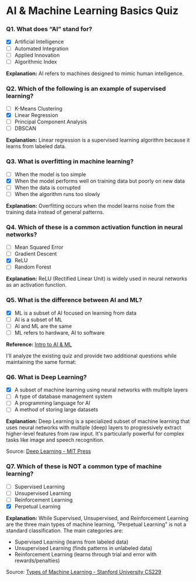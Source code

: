 # AI & Machine Learning Basics Quiz

### Q1. What does “AI” stand for?

- [x] Artificial Intelligence
- [ ] Automated Integration
- [ ] Applied Innovation
- [ ] Algorithmic Index

**Explanation:** AI refers to machines designed to mimic human intelligence.

### Q2. Which of the following is an example of supervised learning?

- [ ] K-Means Clustering
- [x] Linear Regression
- [ ] Principal Component Analysis
- [ ] DBSCAN

**Explanation:** Linear regression is a supervised learning algorithm because it learns from labeled data.

### Q3. What is overfitting in machine learning?

- [ ] When the model is too simple
- [x] When the model performs well on training data but poorly on new data
- [ ] When the data is corrupted
- [ ] When the algorithm runs too slowly

**Explanation:** Overfitting occurs when the model learns noise from the training data instead of general patterns.

### Q4. Which of these is a common activation function in neural networks?

- [ ] Mean Squared Error
- [ ] Gradient Descent
- [x] ReLU
- [ ] Random Forest

**Explanation:** ReLU (Rectified Linear Unit) is widely used in neural networks as an activation function.

### Q5. What is the difference between AI and ML?

- [x] ML is a subset of AI focused on learning from data
- [ ] AI is a subset of ML
- [ ] AI and ML are the same
- [ ] ML refers to hardware, AI to software

**Reference:** [Intro to AI & ML](https://www.ibm.com/cloud/learn/what-is-artificial-intelligence)

I'll analyze the existing quiz and provide two additional questions while maintaining the same format:

### Q6. What is Deep Learning?

- [x] A subset of machine learning using neural networks with multiple layers
- [ ] A type of database management system
- [ ] A programming language for AI
- [ ] A method of storing large datasets

**Explanation:** Deep Learning is a specialized subset of machine learning that uses neural networks with multiple (deep) layers to progressively extract higher-level features from raw input. It's particularly powerful for complex tasks like image and speech recognition.

Source: [Deep Learning - MIT Press](https://www.deeplearningbook.org/)

### Q7. Which of these is NOT a common type of machine learning?

- [ ] Supervised Learning
- [ ] Unsupervised Learning
- [ ] Reinforcement Learning
- [x] Perpetual Learning

**Explanation:** While Supervised, Unsupervised, and Reinforcement Learning are the three main types of machine learning, "Perpetual Learning" is not a standard classification. The main categories are:

- Supervised Learning (learns from labeled data)
- Unsupervised Learning (finds patterns in unlabeled data)
- Reinforcement Learning (learns through trial and error with rewards/penalties)

Source: [Types of Machine Learning - Stanford University CS229](https://stanford.edu/~shervine/teaching/cs-229/cheatsheet-machine-learning-tips-and-tricks)
